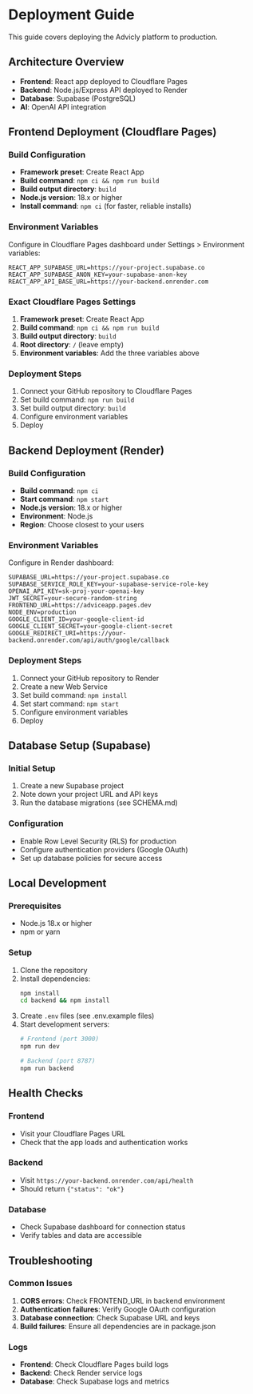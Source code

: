 # Deployment Guide

This guide covers deploying the Advicly platform to production.

## Architecture Overview

- **Frontend**: React app deployed to Cloudflare Pages
- **Backend**: Node.js/Express API deployed to Render
- **Database**: Supabase (PostgreSQL)
- **AI**: OpenAI API integration

## Frontend Deployment (Cloudflare Pages)

### Build Configuration
- **Framework preset**: Create React App
- **Build command**: `npm ci && npm run build`
- **Build output directory**: `build`
- **Node.js version**: 18.x or higher
- **Install command**: `npm ci` (for faster, reliable installs)

### Environment Variables
Configure in Cloudflare Pages dashboard under Settings > Environment variables:
```
REACT_APP_SUPABASE_URL=https://your-project.supabase.co
REACT_APP_SUPABASE_ANON_KEY=your-supabase-anon-key
REACT_APP_API_BASE_URL=https://your-backend.onrender.com
```

### Exact Cloudflare Pages Settings
1. **Framework preset**: Create React App
2. **Build command**: `npm ci && npm run build`
3. **Build output directory**: `build`
4. **Root directory**: `/` (leave empty)
5. **Environment variables**: Add the three variables above

### Deployment Steps
1. Connect your GitHub repository to Cloudflare Pages
2. Set build command: `npm run build`
3. Set build output directory: `build`
4. Configure environment variables
5. Deploy

## Backend Deployment (Render)

### Build Configuration
- **Build command**: `npm ci`
- **Start command**: `npm start`
- **Node.js version**: 18.x or higher
- **Environment**: Node.js
- **Region**: Choose closest to your users

### Environment Variables
Configure in Render dashboard:
```
SUPABASE_URL=https://your-project.supabase.co
SUPABASE_SERVICE_ROLE_KEY=your-supabase-service-role-key
OPENAI_API_KEY=sk-proj-your-openai-key
JWT_SECRET=your-secure-random-string
FRONTEND_URL=https://adviceapp.pages.dev
NODE_ENV=production
GOOGLE_CLIENT_ID=your-google-client-id
GOOGLE_CLIENT_SECRET=your-google-client-secret
GOOGLE_REDIRECT_URI=https://your-backend.onrender.com/api/auth/google/callback
```

### Deployment Steps
1. Connect your GitHub repository to Render
2. Create a new Web Service
3. Set build command: `npm install`
4. Set start command: `npm start`
5. Configure environment variables
6. Deploy

## Database Setup (Supabase)

### Initial Setup
1. Create a new Supabase project
2. Note down your project URL and API keys
3. Run the database migrations (see SCHEMA.md)

### Configuration
- Enable Row Level Security (RLS) for production
- Configure authentication providers (Google OAuth)
- Set up database policies for secure access

## Local Development

### Prerequisites
- Node.js 18.x or higher
- npm or yarn

### Setup
1. Clone the repository
2. Install dependencies:
   ```bash
   npm install
   cd backend && npm install
   ```
3. Create `.env` files (see .env.example files)
4. Start development servers:
   ```bash
   # Frontend (port 3000)
   npm run dev
   
   # Backend (port 8787)
   npm run backend
   ```

## Health Checks

### Frontend
- Visit your Cloudflare Pages URL
- Check that the app loads and authentication works

### Backend
- Visit `https://your-backend.onrender.com/api/health`
- Should return `{"status": "ok"}`

### Database
- Check Supabase dashboard for connection status
- Verify tables and data are accessible

## Troubleshooting

### Common Issues
1. **CORS errors**: Check FRONTEND_URL in backend environment
2. **Authentication failures**: Verify Google OAuth configuration
3. **Database connection**: Check Supabase URL and keys
4. **Build failures**: Ensure all dependencies are in package.json

### Logs
- **Frontend**: Check Cloudflare Pages build logs
- **Backend**: Check Render service logs
- **Database**: Check Supabase logs and metrics

